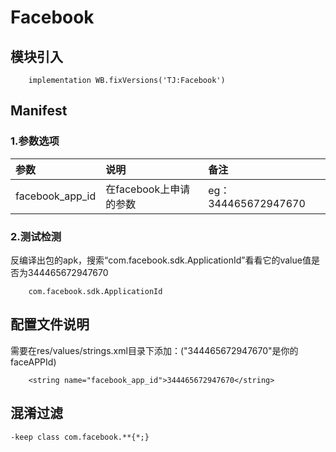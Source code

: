 # Facebook

## 模块引入

```text
    implementation WB.fixVersions('TJ:Facebook')
```

## Manifest

### 1.参数选项

| 参数 | 说明 | 备注 |
| :--- | :--- | :--- |
| facebook\_app\_id | 在facebook上申请的参数 | eg：344465672947670 |

### 2.测试检测

反编译出包的apk，搜索“com.facebook.sdk.ApplicationId”看看它的value值是否为344465672947670

```text
    com.facebook.sdk.ApplicationId
```

## 配置文件说明

需要在res/values/strings.xml目录下添加：\("344465672947670"是你的faceAPPId\)

```text
    <string name="facebook_app_id">344465672947670</string>
```

## 混淆过滤

```text
-keep class com.facebook.**{*;}
```

